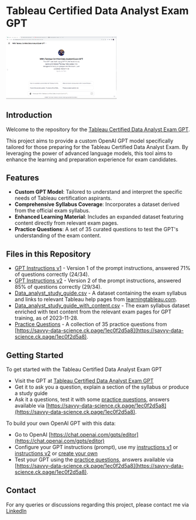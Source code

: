 
# Tableau Certified Data Analyst Exam GPT

<a href="https://chat.openai.com/g/g-gqgJyomn1-will-s-tableau-certified-data-analyst-exam-gpt">
<img src = "https://raw.githubusercontent.com/wjsutton/tableau_certified_da_gpt/main/ChatGPT%20DA%20Exam%20Page.png" width="60%"></a>

## Introduction
Welcome to the repository for the [Tableau Certified Data Analyst Exam GPT](https://chat.openai.com/g/g-gqgJyomn1-will-s-tableau-certified-data-analyst-exam-gpt). 

This project aims to provide a custom OpenAI GPT model specifically tailored for those preparing for the Tableau Certified Data Analyst Exam. By leveraging the power of advanced language models, this tool aims to enhance the learning and preparation experience for exam candidates.

## Features
- **Custom GPT Model**: Tailored to understand and interpret the specific needs of Tableau certification aspirants.
- **Comprehensive Syllabus Coverage**: Incorporates a dataset derived from the official exam syllabus.
- **Enhanced Learning Material**: Includes an expanded dataset featuring content directly from relevant exam pages.
- **Practice Questions**: A set of 35 curated questions to test the GPT's understanding of the exam content.

## Files in this Repository
- [GPT Instructions v1](https://raw.githubusercontent.com/wjsutton/tableau_certified_da_gpt/main/Custom%20GPT%20v1.txt) - Version 1 of the prompt instructions, answered 71% of questions correctly (24/34).
- [GPT Instructions v2](https://raw.githubusercontent.com/wjsutton/tableau_certified_da_gpt/main/Custom%20GPT%20v2.txt) - Version 2 of the prompt instructions, answered 85% of questions correctly (29/34).
- [Data_analyst_study_guide.csv](https://github.com/wjsutton/tableau_certified_da_gpt/blob/main/Data_analyst_study_guide.csv) - A dataset containing the exam syllabus and links to relevant Tableau help pages from [learningtableau.com](https://learningtableau.com/wp-content/uploads/dlm_uploads/2022/02/Data-Analyst-Study-Guide.pdf).
- [Data_analyst_study_guide_with_content.csv](https://github.com/wjsutton/tableau_certified_da_gpt/blob/main/Data_analyst_study_guide_with_content.csv) - The exam syllabus dataset enriched with text content from the relevant exam pages for GPT training, as of 2023-11-28.
- [Practice Questions](https://raw.githubusercontent.com/wjsutton/tableau_certified_da_gpt/main/35%20Questions.txt) - A collection of 35 practice questions from [https://savvy-data-science.ck.page/1ec0f2d5a8](https://savvy-data-science.ck.page/1ec0f2d5a8).

## Getting Started

To get started with the Tableau Certified Data Analyst Exam GPT
- Visit the GPT at [Tableau Certified Data Analyst Exam GPT](https://chat.openai.com/g/g-gqgJyomn1-will-s-tableau-certified-data-analyst-exam-gpt)
- Get it to ask you a question, explain a section of the syllabus or produce a study guide
- Ask it a questions, test it with some [practice questions](https://raw.githubusercontent.com/wjsutton/tableau_certified_da_gpt/main/35%20Questions.txt), answers available via [https://savvy-data-science.ck.page/1ec0f2d5a8](https://savvy-data-science.ck.page/1ec0f2d5a8).

To build your own OpenAI GPT with this data:
- Go to OpenAI [https://chat.openai.com/gpts/editor](https://chat.openai.com/gpts/editor)
- Configure your GPT instructions (prompt), use my [instructions v1](https://raw.githubusercontent.com/wjsutton/tableau_certified_da_gpt/main/Custom%20GPT%20v1.txt) or [instructions v2](https://raw.githubusercontent.com/wjsutton/tableau_certified_da_gpt/main/Custom%20GPT%20v2.txt) or [create your own](https://help.openai.com/en/articles/8554397-creating-a-gpt)
- Test your GPT using the [practice questions](https://raw.githubusercontent.com/wjsutton/tableau_certified_da_gpt/main/35%20Questions.txt), answers available via [https://savvy-data-science.ck.page/1ec0f2d5a8](https://savvy-data-science.ck.page/1ec0f2d5a8).


## Contact
For any queries or discussions regarding this project, please contact me via [LinkedIn](https://www.linkedin.com/in/will-sutton-14711627/)

